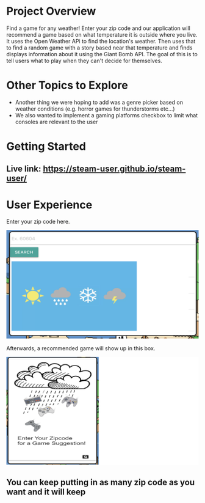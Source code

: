 # Project Overview

Find a game for any weather! Enter your zip code and our application will recommend a game based on what temperature it is outside where 
you live. It uses the Open Weather APi to find the location's weather. Then uses that to find a random game with a story based near that
temperature and finds displays information about it using the Giant Bomb API. The goal of this is to tell users what to play when they 
can't decide for themselves.

# Other Topics to Explore

* Another thing we were hoping to add was a genre picker based on weather conditions (e.g. horror games for thunderstorms etc...)
* We also wanted to implement a gaming platforms checkbox to limit what consoles are relevant to the user

# Getting Started

## Live link: https://steam-user.github.io/steam-user/

# User Experience

Enter your zip code here.

!["search"](screenshots/search.PNG)

Afterwards, a recommended game will show up in this box.

!["games"](screenshots/games.PNG)

## You can keep putting in as many zip code as you want and it will keep 
